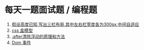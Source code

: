 # 每天一题面试题 / 编程题
1. [假设高度已知,写出三栏布局,其中左右栏宽度各为300px,中间自适应](https://github.com/Moking1997/Daily-Question/blob/master/1-10/1.md) 
2. [css 盒模型](https://github.com/Moking1997/Daily-Question/blob/master/1-10/2.md)
3. [:after清除浮动的原理和方法](https://github.com/Moking1997/Daily-Question/blob/master/1-10/3.md)
4. [Dom 事件](https://github.com/Moking1997/Daily-Question/blob/master/1-10/4.md)